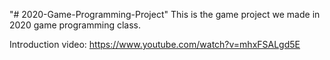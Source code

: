 "# 2020-Game-Programming-Project" 
This is the game project we made in 2020 game programming class.

Introduction video: https://www.youtube.com/watch?v=mhxFSALgd5E
